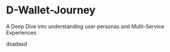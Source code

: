 # D-Wallet-Journey
A Deep Dive into understanding user personas and Multi-Service Experiences

dsadasd
